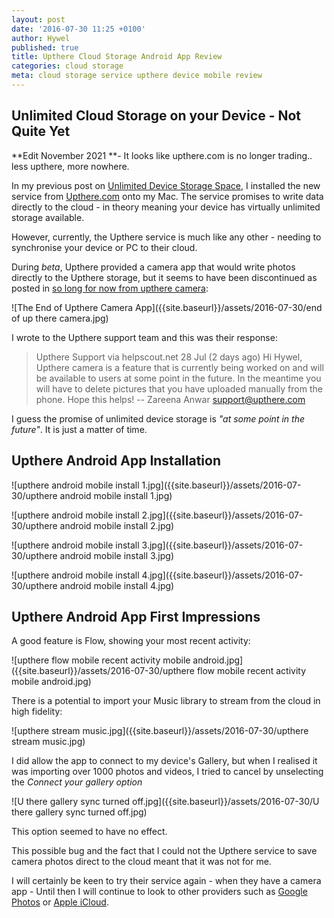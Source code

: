 ```yaml
---
layout: post
date: '2016-07-30 11:25 +0100'
author: Hywel
published: true
title: Upthere Cloud Storage Android App Review
categories: cloud storage
meta: cloud storage service upthere device mobile review
---
```

## Unlimited Cloud Storage on your Device - Not Quite Yet

**Edit November 2021 **- It looks like upthere.com is no longer trading.. less upthere, more nowhere.

In my previous post on [Unlimited Device Storage Space]({{site.baseurl}}/cloud/storage/2016/07/27/unlimited-storage-space-for-your-device.html), I installed the new service from [Upthere.com](https://upthere.com/) onto my Mac.  The service promises to write data directly to the cloud - in theory meaning your device has virtually unlimited storage available.  

However, currently, the Upthere service is much like any other - needing to synchronise your device or PC to their cloud.   

During _beta_, Upthere provided a camera app that would write photos directly to the Upthere storage, but it seems to have been discontinued as posted in [so long for now from upthere camera](http://shutdownlikeaboss.com/post/146893037120/so-long-for-now-from-upthere-camera):

![The End of Upthere Camera App]({{site.baseurl}}/assets/2016-07-30/end of up there camera.jpg)

I wrote to the Upthere support team and this was their response:

> Upthere Support via helpscout.net 
28 Jul (2 days ago)
Hi Hywel, 
Upthere camera is a feature that is currently being worked on and will be available to users at some point in the future. In the meantime you will have to delete pictures that you have uploaded manually from the phone. Hope this helps! 
--
Zareena Anwar
support@upthere.com

I guess the promise of unlimited device storage is _"at some point in the future"_.  It is just a matter of time.

## Upthere Android App Installation

![upthere android mobile install 1.jpg]({{site.baseurl}}/assets/2016-07-30/upthere android mobile install 1.jpg)

![upthere android mobile install 2.jpg]({{site.baseurl}}/assets/2016-07-30/upthere android mobile install 2.jpg)

![upthere android mobile install 3.jpg]({{site.baseurl}}/assets/2016-07-30/upthere android mobile install 3.jpg)

![upthere android mobile install 4.jpg]({{site.baseurl}}/assets/2016-07-30/upthere android mobile install 4.jpg)

## Upthere Android App First Impressions

A good feature is Flow, showing your most recent activity:

![upthere flow mobile recent activity mobile android.jpg]({{site.baseurl}}/assets/2016-07-30/upthere flow mobile recent activity mobile android.jpg)

There is a potential to import your Music library to stream from the cloud in high fidelity:

![upthere stream music.jpg]({{site.baseurl}}/assets/2016-07-30/upthere stream music.jpg)

I did allow the app to connect to my device's Gallery, but when I realised it was importing over 1000 photos and videos, I tried to cancel by unselecting the _Connect your gallery option_

![U there gallery sync turned off.jpg]({{site.baseurl}}/assets/2016-07-30/U there gallery sync turned off.jpg)

This option seemed to have no effect.

This possible bug and the fact that I could not the Upthere service to save camera photos direct to the cloud meant that it was not for me. 

I will certainly be keen to try their service again - when they have a camera app - Until then I will continue to look to other providers such as [Google Photos](https://photos.google.com/) or [Apple iCloud](https://www.icloud.com/).
